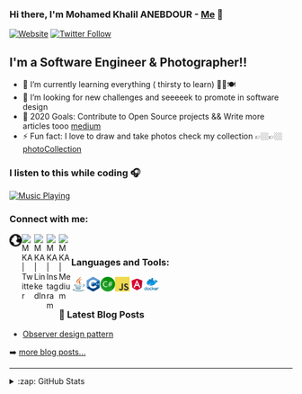 ### Hi there, I'm Mohamed Khalil ANEBDOUR - [Me][website] 👋

[![Website](https://img.shields.io/website?label=Khalil-Anebdour.com&style=for-the-badge&url=https%3A%2F%2Fcodestackr.com)](https://opacanebdour.github.io/Portfolio/)
[![Twitter Follow](https://img.shields.io/twitter/follow/KhalilANEBDOUR?color=1DA1F2&logo=twitter&style=for-the-badge)](https://twitter.com/KhalilANEBDOUR)

## I'm a Software Engineer & Photographer!!

- 🌱 I’m currently learning everything ( thirsty to learn) 🤣🤤🍽️
- 👯 I’m looking for new challenges and seeeeek to promote in software design 
- 🥅 2020 Goals: Contribute to Open Source projects && Write more articles tooo [medium]
- ⚡ Fun fact: I love to draw and take photos check my collection 👉🏼👉🏼[photoCollection]  

### I listen to this while coding 🎧

[<img src="https://www.youtube.com/watch?v=fnvVhvvEcSM" alt="Music Playing" width="350" />](https://www.youtube.com/watch?v=fnvVhvvEcSM)

### Connect with me:

[<img align="left" alt="kanebdour.com" width="22px" src="https://raw.githubusercontent.com/iconic/open-iconic/master/svg/globe.svg" />][website]
[<img align="left" alt="MKA | Twitter" width="22px" src="https://cdn.jsdelivr.net/npm/simple-icons@v3/icons/twitter.svg" />][twitter]
[<img align="left" alt="MKA | LinkedIn" width="22px" src="https://cdn.jsdelivr.net/npm/simple-icons@v3/icons/linkedin.svg" />][linkedin]
[<img align="left" alt="MKA | Instagram" width="22px" src="https://cdn.jsdelivr.net/npm/simple-icons@v3/icons/instagram.svg" />][instagram]
[<img align="left" alt="MKA | Medium" width="22px" src="https://cdn.jsdelivr.net/npm/simple-icons@v3/icons/medium.svg" />][medium]

<br />

### Languages and Tools:

<img align="left" alt="java" width="26px" src="https://raw.githubusercontent.com/github/explore/80688e429a7d4ef2fca1e82350fe8e3517d3494d/topics/java/java.png" /><img align="left" alt="cpp" width="26px" src="https://raw.githubusercontent.com/github/explore/80688e429a7d4ef2fca1e82350fe8e3517d3494d/topics/cpp/cpp.png" /><img align="left" alt="csharp" width="26px" src="https://raw.githubusercontent.com/github/explore/80688e429a7d4ef2fca1e82350fe8e3517d3494d/topics/csharp/csharp.png" /><img align="left" alt="JavaScript" width="26px" src="https://raw.githubusercontent.com/github/explore/80688e429a7d4ef2fca1e82350fe8e3517d3494d/topics/javascript/javascript.png" /><img align="left" alt="angular" width="26px" src="https://raw.githubusercontent.com/github/explore/80688e429a7d4ef2fca1e82350fe8e3517d3494d/topics/angular/angular.png" /><img align="left" alt="docker" width="26px" src="https://raw.githubusercontent.com/github/explore/80688e429a7d4ef2fca1e82350fe8e3517d3494d/topics/docker/docker.png" />
<br />
<br />


### 📕 Latest Blog Posts

<!-- BLOG-POST-LIST:START -->
- [Observer design pattern](https://medium.com/@m.khalil.anebdour/observer-design-pattern-77d4053f0bfc)
<!-- BLOG-POST-LIST:END -->

➡️ [more blog posts...](https://medium.com/@m.khalil.anebdour)

---

<details>
  <summary>:zap: GitHub Stats</summary>

  <img align="left" alt="GitHub Stats" src="https://github-readme-stats.vercel.app/api?username=OpacAnebdour&count_private=true&show_icons=true" />

</details>

[website]: https://opacanebdour.github.io/Portfolio/
[medium]: https://medium.com/@m.khalil.anebdour
[photoCollection]: https://www.pexels.com/fr-fr/@khalil-anebdour
[twitter]: https://twitter.com/KhalilANEBDOUR
[instagram]: https://www.instagram.com/khalil.anebdour/
[linkedin]: https://www.linkedin.com/in/mohamed-khalil-anebdour/
